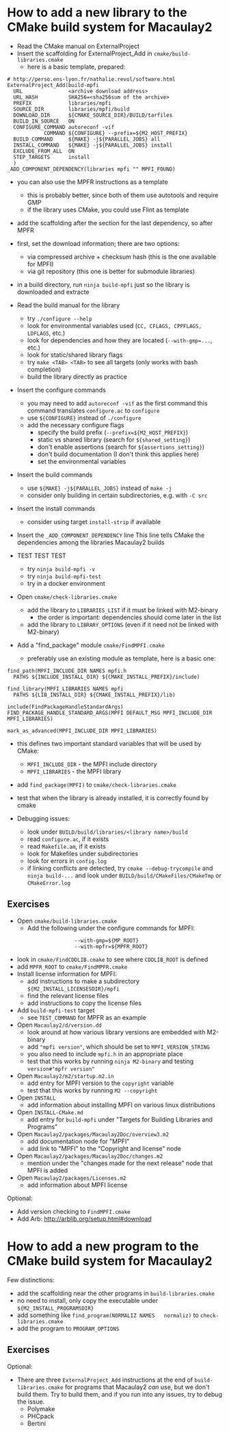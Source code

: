 How to add a new library to the CMake build system for Macaulay2
================================================================

- Read the CMake manual on ExternalProject
- Insert the scaffolding for ExternalProject_Add in `cmake/build-libraries.cmake`
  - here is a basic template, prepared:
```
# http://perso.ens-lyon.fr/nathalie.revol/software.html
ExternalProject_Add(build-mpfi
  URL               <archive download address>
  URL_HASH          SHA256=<sha256sum of the archive>
  PREFIX            libraries/mpfi
  SOURCE_DIR        libraries/mpfi/build
  DOWNLOAD_DIR      ${CMAKE_SOURCE_DIR}/BUILD/tarfiles
  BUILD_IN_SOURCE   ON
  CONFIGURE_COMMAND autoreconf -vif
            COMMAND ${CONFIGURE} --prefix=${M2_HOST_PREFIX}
  BUILD_COMMAND     ${MAKE} -j${PARALLEL_JOBS} all
  INSTALL_COMMAND   ${MAKE} -j${PARALLEL_JOBS} install
  EXCLUDE_FROM_ALL  ON
  STEP_TARGETS      install
  )
_ADD_COMPONENT_DEPENDENCY(libraries mpfi "" MPFI_FOUND)
```
  - you can also use the MPFR instructions as a template
    - this is probably better, since both of them use autotools and require GMP
	- if the library uses CMake, you could use Flint as template
  - add the scaffolding after the section for the last dependency, so after MPFR
  - first, set the download information; there are two options:
    - via compressed archive + checksum hash (this is the one available for MPFI)
    - via git repository (this one is better for submodule libraries)
  - in a build directory, run `ninja build-mpfi`
    just so the library is downloaded and extracte

- Read the build manual for the library
  - try `./configure --help`
  - look for environmental variables used (`CC, CFLAGS, CPPFLAGS, LDFLAGS`, etc.)
  - look for dependencies and how they are located (`--with-gmp=...`, etc.)
  - look for static/shared library flags 
  - try `make <TAB> <TAB>` to see all targets (only works with bash completion)
  - build the library directly as practice

- Insert the configure commands
  - you may need to add `autoreconf -vif` as the first command
    this command translates `configure.ac` to `configure`
  - use `${CONFIGURE}` instead of `./configure`
  - add the necessary configure flags
    - specify the build prefix (`--prefix=${M2_HOST_PREFIX}`)
    - static vs shared library (search for `${shared_setting}`)
    - don't enable assertions (search for `${assertions_setting}`)
    - don't build documentation (I don't think this applies here)
    - set the environmental variables
- Insert the build commands
  - use `${MAKE} -j${PARALLEL_JOBS}` instead of `make -j`
  - consider only building in certain subdirectories, e.g. with `-C src`
- Insert the install commands
  - consider using target `install-strip` if available
- Insert the `_ADD_COMPONENT_DEPENDENCY` line
  This line tells CMake the dependencies among the libraries Macaulay2 builds

- TEST TEST TEST
  - try `ninja build-mpfi -v`
  - try `ninja build-mpfi-test`
  - try in a docker environment

- Open `cmake/check-libraries.cmake`
  - add the library to `LIBRARIES_LIST` if it must be linked with M2-binary
    - the order is important: dependencies should come later in the list
  - add the library to `LIBRARY_OPTIONS` (even if it need not be linked with M2-binary)
- Add a "find_package" module `cmake/FindMPFI.cmake`
  - preferably use an existing module as template, here is a basic one:
```
find_path(MPFI_INCLUDE_DIR NAMES mpfi.h
  PATHS ${INCLUDE_INSTALL_DIR} ${CMAKE_INSTALL_PREFIX}/include)

find_library(MPFI_LIBRARIES NAMES mpfi
  PATHS ${LIB_INSTALL_DIR} ${CMAKE_INSTALL_PREFIX}/lib)

include(FindPackageHandleStandardArgs)
FIND_PACKAGE_HANDLE_STANDARD_ARGS(MPFI DEFAULT_MSG MPFI_INCLUDE_DIR MPFI_LIBRARIES)

mark_as_advanced(MPFI_INCLUDE_DIR MPFI_LIBRARIES)
```
  - this defines two important standard variables that will be used by CMake:
    -  `MPFI_INCLUDE_DIR`     - the MPFI include directory
    -  `MPFI_LIBRARIES`       - the MPFI library
  - add `find_package(MPFI)` to `cmake/check-libraries.cmake`
  - test that when the library is already installed, it is correctly found by cmake

- Debugging issues:
  - look under `BUILD/build/libraries/<library name>/build`
  - read `configure.ac`, if it exists
  - read `Makefile.am`, if it exists
  - look for Makefiles under subdirectories
  - look for errors in `config.log`
  - if linking conflicts are detected,
    try `cmake --debug-trycompile` and `ninja build-...` and
    look under `BUILD/build/CMakeFiles/CMakeTmp` or `CMakeError.log`

## Exercises

- Open `cmake/build-libraries.cmake`
  - Add the following under the configure commands for MPFI:
```
                      --with-gmp=${MP_ROOT}
                      --with-mpfr=${MPFR_ROOT}
```
  - look in `cmake/FindCDDLIB.cmake` to see where `CDDLIB_ROOT` is defined
  - add `MPFR_ROOT` to `cmake/FindMPFR.cmake`
- Install license information for MPFI:
  - add instructions to make a subdirectory `${M2_INSTALL_LICENSESDIR}/mpfi`
  - find the relevant license files
  - add instructions to copy the license files
- Add `build-mpfi-test` target
  - see `TEST_COMMAND` for MPFR as an example
- Open `Macaulay2/d/version.dd`
  - look around at how various library versions are embedded with M2-binary
  - add `"mpfi version"`, which should be set to `MPFI_VERSION_STRING`
  - you also need to include `mpfi.h` in an appropriate place
  - test that this works by running `ninja M2-binary` and testing `version#"mpfr version"`
- Open `Macaulay2/m2/startup.m2.in`
  - add entry for MPFI version to the `copyright` variable
  - test that this works by running `M2 --copyright`
- Open `INSTALL`
  - add information about installing MPFI on various linux distributions
- Open `INSTALL-CMake.md`
  - add entry for `build-mpfi` under "Targets for Building Libraries and Programs"
- Open `Macaulay2/packages/Macaulay2Doc/overview3.m2`
  - add documentation node for "MPFI"
  - add link to "MPFI" to the "Copyright and license" node
- Open `Macaulay2/packages/Macaulay2Doc/changes.m2`
  - mention under the "changes made for the next release" node that MPFI is added
- Open `Macaulay2/packages/Licenses.m2`
  - add information about MPFI license

Optional:
- Add version checking to `FindMPFI.cmake`
- Add Arb: http://arblib.org/setup.html#download

How to add a new program to the CMake build system for Macaulay2
================================================================

Few distinctions:
- add the scaffolding near the other programs in `build-libraries.cmake`
- no need to install, only copy the executable under `${M2_INSTALL_PROGRAMSDIR}`
- add something like `find_program(NORMALIZ	NAMES	normaliz)` to `check-libraries.cmake`
- add the program to `PROGRAM_OPTIONS`

## Exercises

Optional:
- There are three `ExternalProject_Add` instructions at the end of
  `build-libraries.cmake` for programs that Macaulay2 *can* use, but
  we don't build them. Try to build them, and if you run into any issues,
  try to debug the issue.
  - Polymake
  - PHCpack
  - Bertini
